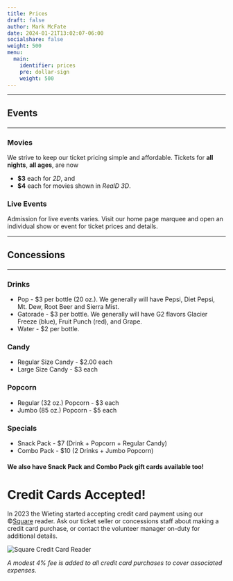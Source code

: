```yaml
---
title: Prices
draft: false
author: Mark McFate
date: 2024-01-21T13:02:07-06:00
socialshare: false
weight: 500
menu:
  main:
    identifier: prices
    pre: dollar-sign
    weight: 500
---
```


<hr/>

## Events <hr/>

### Movies

We strive to keep our ticket pricing simple and affordable.  Tickets for **all nights**, **all ages**, are now

  - **$3** each for _2D_, and
  - **$4** each for movies shown in _RealD 3D_.

### Live Events

Admission for live events varies. Visit our home page marquee and open an individual show or event for ticket prices and details.

<hr/>

## Concessions <hr/>

### Drinks

* Pop - $3 per bottle (20 oz.).  We generally will have Pepsi, Diet Pepsi, Mt. Dew, Root Beer and Sierra Mist.
* Gatorade - $3 per bottle.  We generally will have G2 flavors Glacier Freeze (blue), Fruit Punch (red), and Grape.
* Water - $2 per bottle.

### Candy

* Regular Size Candy - $2.00 each
* Large Size Candy - $3 each

### Popcorn

* Regular (32 oz.) Popcorn - $3 each
* Jumbo (85 oz.) Popcorn - $5 each

### Specials

* Snack Pack - $7 (Drink + Popcorn + Regular Candy)
* Combo Pack - $10 (2 Drinks + Jumbo Popcorn)

#### We also have Snack Pack and Combo Pack gift cards available too!

# Credit Cards Accepted!

In 2023 the Wieting started accepting credit card payment using our &copy;[Square](https://squareup.com) reader.  Ask our ticket seller or concessions staff about making a credit card purchase, or contact the volunteer manager on-duty for additional details.   

![Square Credit Card Reader](../images/Square-CC-Reader.png)  

_A modest 4% fee is added to all credit card purchases to cover associated expenses._  



